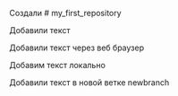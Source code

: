﻿Создали # my_first_repository

Добавили текст

Добавили текст через веб браузер

Добавим текст локально 

Добавили текст в новой ветке newbranch